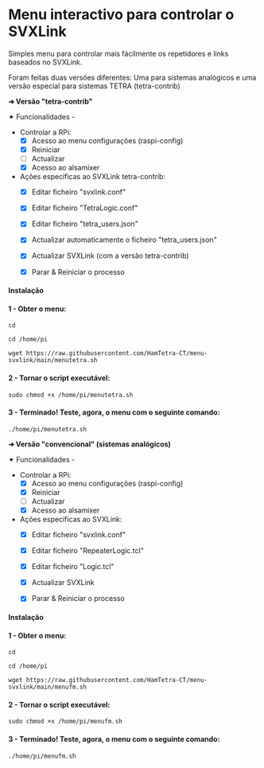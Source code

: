 # Menu interactivo para controlar o SVXLink

Simples menu para controlar mais fácilmente os repetidores e links baseados no SVXLink.

Foram feitas duas versões diferentes: Uma para sistemas analógicos e uma versão especial para sistemas TETRA (tetra-contrib)


**➜ Versão "tetra-contrib"**

✦ Funcionalidades - 
 - Controlar a RPi:
      - [x] Acesso ao menu configurações (raspi-config)
      - [x] Reiniciar
      - [ ] Actualizar 
      - [x] Acesso ao alsamixer
 - Ações específicas ao SVXLink tetra-contrib: 
      - [x] Editar ficheiro "svxlink.conf" 
      - [x] Editar ficheiro "TetraLogic.conf" 
      - [x] Editar ficheiro "tetra_users.json" 
      - [x] Actualizar automaticamente o ficheiro "tetra_users.json"  
      - [x] Actualizar SVXLink (com a versão tetra-contrib)
      - [x] Parar & Reiniciar o processo


#### Instalação 
#### 1 - Obter o menu:
```
cd
```
```
cd /home/pi
```
```
wget https://raw.githubusercontent.com/HamTetra-CT/menu-svxlink/main/menutetra.sh
```
#### 2 - Tornar o script executável:
```
sudo chmod +x /home/pi/menutetra.sh
```
#### 3 - Terminado! Teste, agora, o menu com o seguinte comando:
```
./home/pi/menutetra.sh
```


**➜ Versão "convencional" (sistemas analógicos)**

✦ Funcionalidades - 
 - Controlar a RPi:
      - [x] Acesso ao menu configurações (raspi-config)
      - [x] Reiniciar
      - [ ] Actualizar 
      - [x] Acesso ao alsamixer
 - Ações específicas ao SVXLink: 
      - [x] Editar ficheiro "svxlink.conf" 
      - [x] Editar ficheiro "RepeaterLogic.tcl" 
      - [x] Editar ficheiro "Logic.tcl"  
      - [x] Actualizar SVXLink
      - [x] Parar & Reiniciar o processo


#### Instalação 
#### 1 - Obter o menu:
```
cd
```
```
cd /home/pi
```
```
wget https://raw.githubusercontent.com/HamTetra-CT/menu-svxlink/main/menufm.sh
```
#### 2 - Tornar o script executável:
```
sudo chmod +x /home/pi/menufm.sh
```
#### 3 - Terminado! Teste, agora, o menu com o seguinte comando:
```
./home/pi/menufm.sh
```
